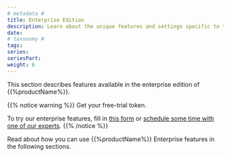 ```yaml
---
# metadata # 
title: Enterprise Edition
description: Learn about the unique features and settings specific to the Enterprise edition.
date: 
# taxonomy #
tags: 
series:
seriesPart:
weight: 6
---
```


This section describes features available in the enterprise
edition of {{%productName%}}. 

{{% notice warning %}} 
Get your free-trial token.

To try our enterprise features, fill in [this form](https://www.pachyderm.com/trial/) or [schedule some time with one of our experts](https://www.pachyderm.com/request-a-demo/). 
{{% /notice %}}

Read about how you can use {{%productName%}} Enterprise features in the following
sections.